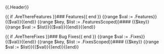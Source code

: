 {{.Header}}

{{ if .AreThereFeatures }}### Features{{ end }}
{{range $val := .Features}}{{$val}}{{end}}
{{range $key, $list := .FeaturesScoped}}#### {{$key}}
{{range $val := $list}}{{$val}}{{end}}{{end}}

{{ if .AreThereFixes }}### Bug Fixes{{ end }}
{{range $val := .Fixes}}{{$val}}{{end}}
{{range $key, $list := .FixesScoped}}#### {{$key}}
{{range $val := $list}}{{$val}}{{end}}{{end}}